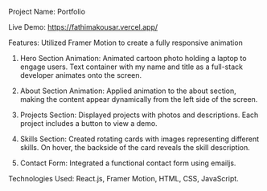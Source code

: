 Project Name: Portfolio

Live Demo: https://fathimakousar.vercel.app/

Features:
Utilized Framer Motion to create a fully responsive animation

1. Hero Section Animation: 
   Animated cartoon photo holding a laptop to engage users.
   Text container with my name and title as a full-stack developer animates onto the screen.

2. About Section Animation:
    Applied animation to the about section, making the content appear dynamically from the left side of the screen.

3. Projects Section:
    Displayed projects with photos and descriptions.
    Each project includes a button to view a demo.

4. Skills Section:
    Created rotating cards with images representing different skills.
    On hover, the backside of the card reveals the skill description.

5. Contact Form:
    Integrated a functional contact form using emailjs.

Technologies Used: React.js, Framer Motion, HTML, CSS, JavaScript.

